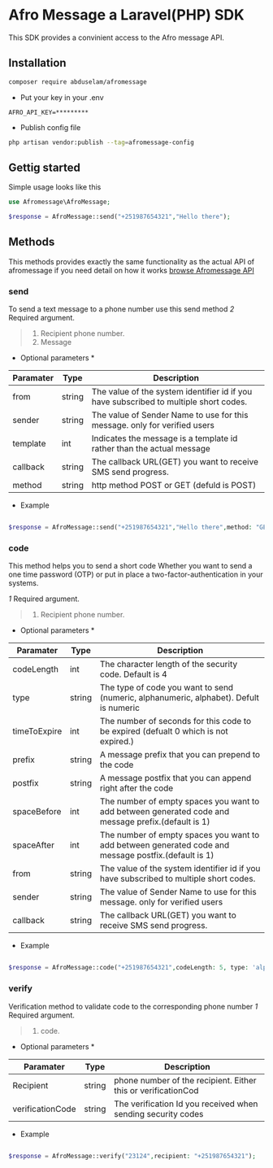 # Afro Message a Laravel(PHP) SDK

This SDK provides a convinient access to the Afro message API.

## Installation

```bash
composer require abduselam/afromessage
```
* Put your key in your .env 

```env
AFRO_API_KEY=*********
```
* Publish config file

```bash
php artisan vendor:publish --tag=afromessage-config
```
## Gettig started

Simple usage looks like this

```php
use Afromessage\AfroMessage;

$response = AfroMessage::send("+251987654321","Hello there");

```

## Methods

This methods provides exactly the same functionality as the actual API of afromessage if you need detail on how it works [browse Afromessage API](https://afromessage.com/developers) 

### send
To send a text message to a phone number use this send method
*2* Required argument.
>1. Recipient phone number.
>2. Message

* Optional parameters *

| Paramater | Type | Description
| ------ | ------ | ------ |
| from | string | The value of the system identifier id if you have subscribed to multiple short codes.|
| sender | string | The value of Sender Name to use for this message. only for verified users |.
| template | int | Indicates the message is a template id rather than the actual message |
| callback | string | The callback URL(GET) you want to receive SMS send progress.
| method | string | http method POST or GET (defuld is POST) |

* Example 
```php

$response = AfroMessage::send("+251987654321","Hello there",method: "GET");

```


### code
This method helps you to send a short code Whether you want to send a one time password (OTP) or put in place a two-factor-authentication in your systems.

*1* Required argument.
>1. Recipient phone number.

* Optional parameters *

| Paramater | Type | Description
| ------ | ------ | ------ |
| codeLength | int | The character length of the security code. Default is 4 |
| type | string | The type of code you want to send (numeric, alphanumeric, alphabet). Defult is numeric |
| timeToExpire | int | The number of seconds for this code to be expired (defualt 0 which is not expired.)|
| prefix | string | A message prefix that you can prepend to the code |
| postfix | string | A message postfix that you can append right after the code |
| spaceBefore | int | The number of empty spaces you want to add between generated code and message prefix.(default is 1) |
| spaceAfter | int | The number of empty spaces you want to add between generated code and message postfix.(default is 1) |
| from | string | The value of the system identifier id if you have subscribed to multiple short codes.|
| sender | string | The value of Sender Name to use for this message. only for verified users |.
| callback | string | The callback URL(GET) you want to receive SMS send progress.

* Example
```php

$response = AfroMessage::code("+251987654321",codeLength: 5, type: 'alphanumeric', postfix: "Is your otp");


```

### verify
Verification method to validate code to the corresponding phone number
*1* Required argument.
>1. code.


* Optional parameters *

| Paramater | Type | Description
| ------ | ------ | ------ |
| Recipient | string | phone number of the recipient. Either this or verificationCod|
| verificationCode | string | The verification Id you received when sending security codes |.

* Example 
```php

$response = AfroMessage::verify("23124",recipient: "+251987654321");

```

